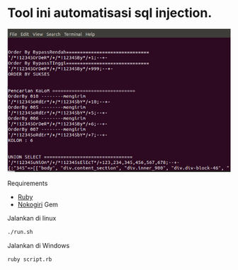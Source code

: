 # Tool ini automatisasi sql injection.

![Show](automatic.png)

Requirements
 * [Ruby](http://www.ruby-lang.org/en/)
 * [Nokogiri](http://rubygems.org/search?query=nokogiri) Gem


Jalankan di linux
```bash
./run.sh
```

Jalankan di Windows
```bash
ruby script.rb
```
